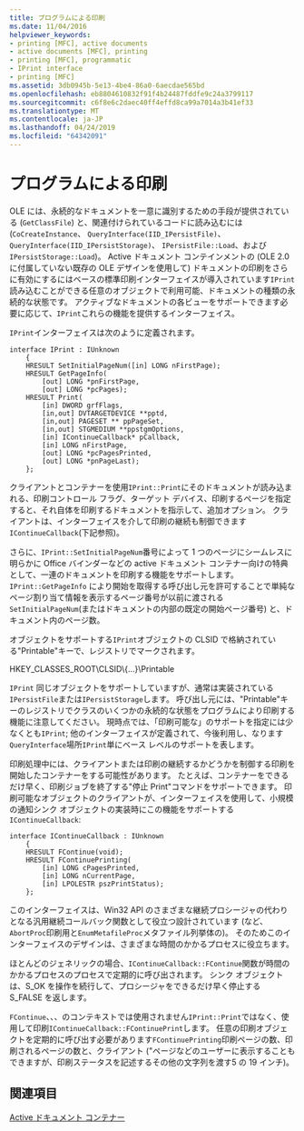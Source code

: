 ```yaml
---
title: プログラムによる印刷
ms.date: 11/04/2016
helpviewer_keywords:
- printing [MFC], active documents
- active documents [MFC], printing
- printing [MFC], programmatic
- IPrint interface
- printing [MFC]
ms.assetid: 3db0945b-5e13-4be4-86a0-6aecdae565bd
ms.openlocfilehash: eb8804610832f91f4b24487fddfe9c24a3799117
ms.sourcegitcommit: c6f8e6c2daec40ff4effd8ca99a7014a3b41ef33
ms.translationtype: MT
ms.contentlocale: ja-JP
ms.lasthandoff: 04/24/2019
ms.locfileid: "64342091"
---
```

# <a name="programmatic-printing"></a>プログラムによる印刷

OLE には、永続的なドキュメントを一意に識別するための手段が提供されている (`GetClassFile`) と、関連付けられているコードに読み込むには (`CoCreateInstance`、 `QueryInterface(IID_IPersistFile)`、 `QueryInterface(IID_IPersistStorage)`、 `IPersistFile::Load`、および`IPersistStorage::Load`)。 Active ドキュメント コンテインメントの (OLE 2.0 に付属していない既存の OLE デザインを使用して) ドキュメントの印刷をさらに有効にするにはベースの標準印刷インターフェイスが導入されています`IPrint`読み込むことができる任意のオブジェクトで利用可能、ドキュメントの種類の永続的な状態です。 アクティブなドキュメントの各ビューをサポートできます必要に応じて、`IPrint`これらの機能を提供するインターフェイス。

`IPrint`インターフェイスは次のように定義されます。

```
interface IPrint : IUnknown
    {
    HRESULT SetInitialPageNum([in] LONG nFirstPage);
    HRESULT GetPageInfo(
        [out] LONG *pnFirstPage,
        [out] LONG *pcPages);
    HRESULT Print(
        [in] DWORD grfFlags,
        [in,out] DVTARGETDEVICE **pptd,
        [in,out] PAGESET ** ppPageSet,
        [in,out] STGMEDIUM **ppstgmOptions,
        [in] IContinueCallback* pCallback,
        [in] LONG nFirstPage,
        [out] LONG *pcPagesPrinted,
        [out] LONG *pnPageLast);
    };
```

クライアントとコンテナーを使用`IPrint::Print`にそのドキュメントが読み込まれる、印刷コントロール フラグ、ターゲット デバイス、印刷するページを指定すると、それ自体を印刷するドキュメントを指示して、追加オプション。 クライアントは、インターフェイスを介して印刷の継続も制御できます`IContinueCallback`(下記参照)。

さらに、`IPrint::SetInitialPageNum`番号によって 1 つのページにシームレスに明らかに Office バインダーなどの active ドキュメント コンテナー向けの特典として、一連のドキュメントを印刷する機能をサポートします。 `IPrint::GetPageInfo` により開始を取得する呼び出し元を許可することで単純なページ割り当て情報を表示するページ番号が以前に渡される`SetInitialPageNum`(またはドキュメントの内部の既定の開始ページ番号) と、ドキュメント内のページ数。

オブジェクトをサポートする`IPrint`オブジェクトの CLSID で格納されている"Printable"キーで、レジストリでマークされます。

HKEY_CLASSES_ROOT\CLSID\\{...}\Printable

`IPrint` 同じオブジェクトをサポートしていますが、通常は実装されている`IPersistFile`または`IPersistStorage`します。 呼び出し元には、"Printable"キーのレジストリでクラスのいくつかの永続的な状態をプログラムにより印刷する機能に注意してください。 現時点では、「印刷可能な」のサポートを指定には少なくとも`IPrint`; 他のインターフェイスが定義されて、今後利用し、なります`QueryInterface`場所`IPrint`単にベース レベルのサポートを表します。

印刷処理中には、クライアントまたは印刷の継続するかどうかを制御する印刷を開始したコンテナーをする可能性があります。 たとえば、コンテナーをできるだけ早く、印刷ジョブを終了する"停止 Print"コマンドをサポートできます。 印刷可能なオブジェクトのクライアントが、インターフェイスを使用して、小規模の通知シンク オブジェクトの実装時にこの機能をサポートする`IContinueCallback`:

```
interface IContinueCallback : IUnknown
    {
    HRESULT FContinue(void);
    HRESULT FContinuePrinting(
        [in] LONG cPagesPrinted,
        [in] LONG nCurrentPage,
        [in] LPOLESTR pszPrintStatus);
    };
```

このインターフェイスは、Win32 API のさまざまな継続プロシージャの代わりとなる汎用継続コールバック関数として役立つ設計されています (など、`AbortProc`印刷用と`EnumMetafileProc`メタファイル列挙体の)。 そのためこのインターフェイスのデザインは、さまざまな時間のかかるプロセスに役立ちます。

ほとんどのジェネリックの場合、`IContinueCallback::FContinue`関数が時間のかかるプロセスのプロセスで定期的に呼び出されます。 シンク オブジェクトは、S_OK を操作を続行して、プロシージャをできるだけ早く停止する S_FALSE を返します。

`FContinue`、、、のコンテキストでは使用されません`IPrint::Print`ではなく、使用して印刷`IContinueCallback::FContinuePrint`します。 任意の印刷オブジェクトを定期的に呼び出す必要があります`FContinuePrinting`印刷ページの数、印刷されるページの数と、クライアント ("ページなどのユーザーに表示することもできますが、印刷ステータスを記述するその他の文字列を渡す5 の 19 インチ)。

## <a name="see-also"></a>関連項目

[Active ドキュメント コンテナー](../mfc/active-document-containers.md)
